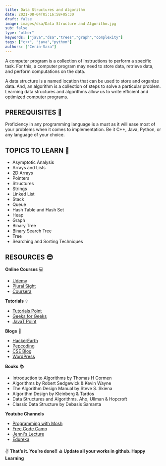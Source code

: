 ```yaml
---
title: Data Structures and Algorithm
date: 2021-08-04T05:16:58+05:30
draft: false
image: images/dsa/Data Structure and Algorithm.jpg
sub: false
type: "other"
keywords: ["java","dsa","trees","graph","complexity"]
tags: ["c++", "java","python"]
authors: ["Cerin-Sara"]
---
```


A computer program is a collection of instructions to perform a specific task. For this, a computer program may need to store data, retrieve data, and perform computations on the data.

A data structure is a named location that can be used to store and organize data. And, an algorithm is a collection of steps to solve a particular problem. Learning data structures and algorithms allow us to write efficient and optimized computer programs.


## PREREQUISITES 🧳 

Proficiency in any programming language is a must as it will ease most of your problems when it comes to implementation. Be it C++, Java, Python, or any language of your choice.  

## TOPICS TO LEARN 📖

- Asymptotic Analysis
- Arrays and Lists
- 2D Arrays
- Pointers
- Structures
- Strings
- Linked List
- Stack
- Queue
- Hash Table and Hash Set
- Heap
- Graph
- Binary Tree
- Binary Search Tree
- Tree
- Searching and Sorting Techniques



## RESOURCES 😎 


**Online Courses** 💻

- [Udemy](https://www.udemy.com/course/data-structures-in-java-for-noobs-lite-edition-algorithms-beginners/?ranmid=39197&raneaid=cuibqrbnhiw&ransiteid=cuibqrbnhiw-gnwx1e50avrgpa3bxdblwq&lsnpubid=cuibqrbnhiw&utm_source=aff-campaign&utm_medium=udemyads)
- [Plural Sight](https://www.pluralsight.com/courses/ads-part1?clickid=z-vyARVP4xyORfPwUx0Mo3QWUkBUFmQwO3fS2w0&irgwc=1&mpid=1193463&aid=7010a000001xAKZAA2&utm_medium=digital_affiliate&utm_campaign=1193463&utm_source=impactradius)
- [Coursera](https://www.coursera.org/learn/algorithms-part1?ranMID=40328&ranEAID=JVFxdTr9V80&ranSiteID=JVFxdTr9V80-o5dN2eEzfwZAVkF6B7VP5Q&siteID=JVFxdTr9V80-o5dN2eEzfwZAVkF6B7VP5Q&utm_content=10&utm_medium=partners&utm_source=linkshare&utm_campaign=JVFxdTr9V80)

**Tutorials** 💡

- [Tutorials Point](https://www.tutorialspoint.com/data_structures_algorithms/index.htm)
- [Geeks for Geeks](https://www.geeksforgeeks.org/data-structures/)
- [JavaT Point](https://www.javatpoint.com/data-structure-tutorial)

**Blogs** 📝 

- [HackerEarth](https://www.hackerearth.com/blog/developers/7-steps-to-improve-your-data-structure-and-algorithm-skills/)
- [Pepcoding](https://www.pepcoding.com/resources/)
- [CSE Blog](http://www.cseblog.com/)
- [WordPress](https://kartikkukreja.wordpress.com/)

**Books** 📚

- Introduction to Algorithms by Thomas H Cormen
- Algorithms by Robert Sedgewick & Kevin Wayne
- The Algorithm Design Manual by Steve S. Skiena
- Algorithm Design by Kleinberg & Tardos
- Data Structures and Algorithms. Aho, Ullman & Hopcroft
- Classic Data Structure by Debasis Samanta


**Youtube Channels** 

- [Programming with Mosh](https://www.youtube.com/watch?v=BBpAmxU_NQo)
- [Free Code Camp](https://www.youtube.com/watch?v=8hly31xKli0y)
- [Jenni's Lecture](https://www.youtube.com/watch?v=AT14lCXuMKI&list=PLdo5W4Nhv31bbKJzrsKfMpo_grxuLl8LU)
- [Edureka](https://www.youtube.com/watch?v=ZV1GwGA1QlY)


✌️ **That’s it. You’re done!!** ⛳ **Update all your works in github. Happy Learning**  